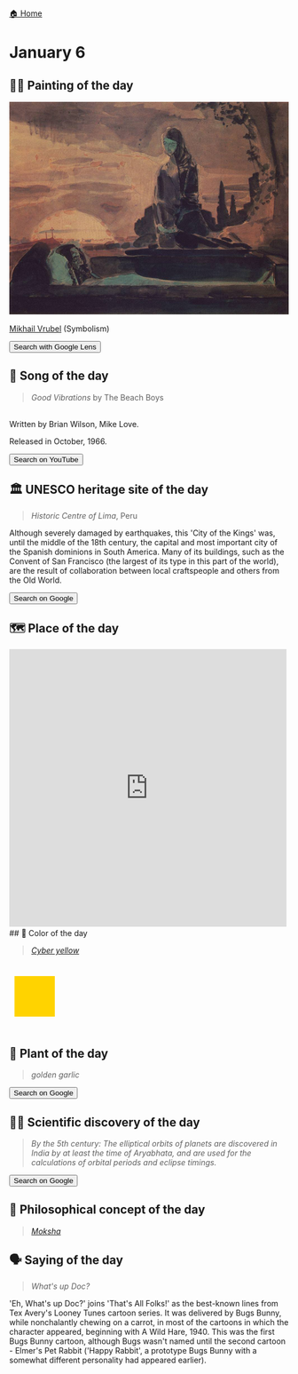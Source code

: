 
[🏠 Home](../../index.md)

# January 6

## 🧑‍🎨 Painting of the day

<img width="600" src="../img/Mikhail_Vrubel_4.jpg">

[Mikhail Vrubel](http://en.wikipedia.org/wiki/Mikhail_Vrubel) (Symbolism)

<button class="btn btn-success"
onclick=" window.open('https://lens.google.com/uploadbyurl?url=https://iretes.github.io/one-a-day/data/img/Mikhail_Vrubel_4.jpg','_blank')">
Search with Google Lens
</button>

## 🎼 Song of the day

> *Good Vibrations*
by The Beach Boys

<br />Written by Brian Wilson, Mike Love.

Released in October, 1966.

<button class="btn btn-success"
onclick=" window.open('http://www.youtube.com/search?q=Good Vibrations by The Beach Boys','_blank')">
Search on YouTube
</button>

## 🏛️ UNESCO heritage site of the day

> *Historic Centre of Lima*, Peru

<p>Although severely damaged by earthquakes, this 'City of the Kings' was, until the middle of the 18th century, the capital and most important city of the Spanish dominions in South America. Many of its buildings, such as the Convent of San Francisco (the largest of its type in this part of the world), are the result of collaboration between local craftspeople and others from the Old World.</p>

<button class="btn btn-success"
onclick=" window.open('http://www.google.com/search?q=Historic Centre of Lima','_blank')">
Search on Google
</button>

## 🗺️ Place of the day

<iframe
src="https://www.mapcrunch.com"
name="mapcrunch"
width="500"
height="500"
allowTransparency="true"
scrolling="no"
frameborder="0"
>
</iframe>
## 🎨 Color of the day

> *[Cyber yellow](https://en.wikipedia.org/wiki/Shades_of_yellow#Cyber_yellow)*

<div style="color:#FFD300; font-size: 100px;">&#9632;</div>

## 🌿 Plant of the day

> *golden garlic*

<button class="btn btn-success"
onclick=" window.open('http://www.google.com/search?q=golden garlic','_blank')">
Search on Google
</button>

## 🧑‍🔬 Scientific discovery of the day

> *By the 5th century: The elliptical orbits of planets are discovered in India by at least the time of Aryabhata, and are used for the calculations of orbital periods and eclipse timings.*

<button class="btn btn-success"
onclick=" window.open('http://www.google.com/search?q=By the 5th century: The elliptical orbits of planets are discovered in India by at least the time of Aryabhata, and are used for the calculations of orbital periods and eclipse timings.','_blank')"> 
Search on Google
</button>

## 💭 Philosophical concept of the day

> *[Moksha](https://en.wikipedia.org/wiki/Moksha)*

## 🗣️ Saying of the day

> *What's up Doc?*

'Eh, What's up Doc?' joins 'That's All Folks!' as the best-known lines from Tex Avery's Looney Tunes cartoon series. It was delivered by Bugs Bunny, while nonchalantly chewing on a carrot, in most of the cartoons in which the character appeared, beginning with A Wild Hare, 1940. This was the first Bugs Bunny cartoon, although Bugs wasn't named until the second cartoon - Elmer's Pet Rabbit ('Happy Rabbit', a prototype Bugs Bunny with a somewhat different personality had appeared earlier).
